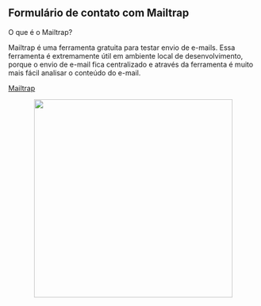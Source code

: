 <h2>Formulário de contato com Mailtrap</h2>
<p>O que é o Mailtrap?</p>
<p>Mailtrap é uma ferramenta gratuita para testar envio de e-mails. Essa ferramenta é extremamente útil em ambiente local de desenvolvimento, porque o envio de e-mail fica centralizado e através da ferramenta é muito mais fácil analisar o conteúdo do e-mail.</p>
<a href="https://mailtrap.io/">Mailtrap</a>

<p align="center"><a href="https://mailtrap.io/" target="_blank"><img src=https://mailtrap.io/wp-content/uploads/2021/05/mailtrap_home-2.png" width="400"></a></p>
